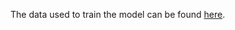 The data used to train the model can be found [here](https://www.kaggle.com/datasets/awsaf49/coco-2017-dataset).